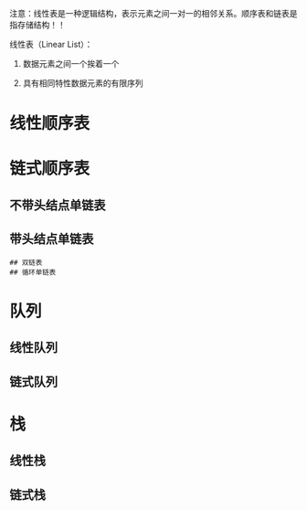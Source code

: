 注意：线性表是一种逻辑结构，表示元素之间一对一的相邻关系。顺序表和链表是指存储结构！！  

线性表（Linear List）：  

1) 数据元素之间一个挨着一个  

2) 具有相同特性数据元素的有限序列  

# 线性顺序表



# 链式顺序表

## 	不带头结点单链表

## 	带头结点单链表

	## 双链表
	## 循环单链表



# 队列
## 线性队列
## 链式队列



# 栈

## 线性栈



## 链式栈


